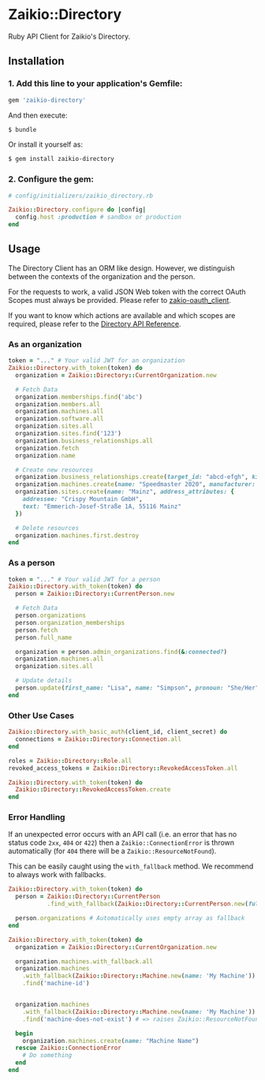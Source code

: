# Zaikio::Directory

Ruby API Client for Zaikio's Directory.

## Installation

### 1. Add this line to your application's Gemfile:

```ruby
gem 'zaikio-directory'
```

And then execute:
```bash
$ bundle
```

Or install it yourself as:
```bash
$ gem install zaikio-directory
```

### 2. Configure the gem:

```rb
# config/initializers/zaikio_directory.rb

Zaikio::Directory.configure do |config|
  config.host :production # sandbox or production
end
```


## Usage

The Directory Client has an ORM like design. However, we distinguish between the contexts of the organization and the person.

For the requests to work, a valid JSON Web token with the correct OAuth Scopes must always be provided. Please refer to [zakio-oauth_client](#todo).

If you want to know which actions are available and which scopes are required, please refer to the [Directory API Reference](https://docs.zaikio.com/api/directory/directory.html).

### As an organization

```rb
token = "..." # Your valid JWT for an organization
Zaikio::Directory.with_token(token) do
  organization = Zaikio::Directory::CurrentOrganization.new

  # Fetch Data
  organization.memberships.find('abc')
  organization.members.all
  organization.machines.all
  organization.software.all
  organization.sites.all
  organization.sites.find('123')
  organization.business_relationships.all
  organization.fetch
  organization.name

  # Create new resources
  organization.business_relationships.create(target_id: "abcd-efgh", kind: "printer", reference: "a-123")
  organization.machines.create(name: "Speedmaster 2020", manufacturer: "heidelberg", kind: "sheetfed_digital_press", serial_number: "HDB1337", site_id: "d6308910-f5ae-58c0-aba7-d099947845c6")
  organization.sites.create(name: "Mainz", address_attributes: {
    addressee: "Crispy Mountain GmbH",
    text: "Emmerich-Josef-Straße 1A, 55116 Mainz"
  })

  # Delete resources
  organization.machines.first.destroy
end
```

### As a person

```rb
token = "..." # Your valid JWT for a person
Zaikio::Directory.with_token(token) do
  person = Zaikio::Directory::CurrentPerson.new

  # Fetch Data
  person.organizations
  person.organization_memberships
  person.fetch
  person.full_name

  organization = person.admin_organizations.find(&:connected?)
  organization.machines.all
  organization.sites.all

  # Update details
  person.update(first_name: "Lisa", name: "Simpson", pronoun: "She/Her")
end
```

### Other Use Cases

```rb
Zaikio::Directory.with_basic_auth(client_id, client_secret) do
  connections = Zaikio::Directory::Connection.all
end

roles = Zaikio::Directory::Role.all
revoked_access_tokens = Zaikio::Directory::RevokedAccessToken.all

Zaikio::Directory.with_token(token) do
  Zaikio::Directory::RevokedAccessToken.create
end
```

### Error Handling

If an unexpected error occurs with an API call (i.e. an error that has no status code `2xx`, `404` or `422`) then a `Zaikio::ConnectionError` is thrown automatically (for `404` there will be a `Zaikio::ResourceNotFound`).

This can be easily caught using the `with_fallback` method. We recommend to always work with fallbacks.

```rb
Zaikio::Directory.with_token(token) do
  person = Zaikio::Directory::CurrentPerson
           .find_with_fallback(Zaikio::Directory::CurrentPerson.new(full_name: "Hello World"))

  person.organizations # Automatically uses empty array as fallback
end

Zaikio::Directory.with_token(token) do
  organization = Zaikio::Directory::CurrentOrganization.new

  organization.machines.with_fallback.all
  organization.machines
    .with_fallback(Zaikio::Directory::Machine.new(name: 'My Machine'))
    .find('machine-id')


  organization.machines
    .with_fallback(Zaikio::Directory::Machine.new(name: 'My Machine'))
    .find('machine-does-not-exist') # => raises Zaikio::ResourceNotFound

  begin
    organization.machines.create(name: "Machine Name")
  rescue Zaikio::ConnectionError
    # Do something
  end
end
```
